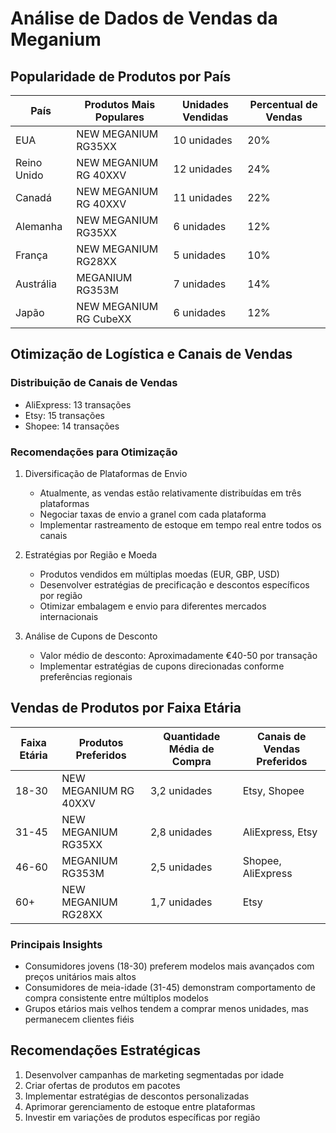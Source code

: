 # Análise de Dados de Vendas da Meganium

## Popularidade de Produtos por País

| País | Produtos Mais Populares | Unidades Vendidas | Percentual de Vendas |
|------|------------------------|------------------|---------------------|
| EUA | NEW MEGANIUM RG35XX | 10 unidades | 20% |
| Reino Unido | NEW MEGANIUM RG 40XXV | 12 unidades | 24% |
| Canadá | NEW MEGANIUM RG 40XXV | 11 unidades | 22% |
| Alemanha | NEW MEGANIUM RG35XX | 6 unidades | 12% |
| França | NEW MEGANIUM RG28XX | 5 unidades | 10% |
| Austrália | MEGANIUM RG353M | 7 unidades | 14% |
| Japão | NEW MEGANIUM RG CubeXX | 6 unidades | 12% |

## Otimização de Logística e Canais de Vendas

### Distribuição de Canais de Vendas
- AliExpress: 13 transações
- Etsy: 15 transações
- Shopee: 14 transações

### Recomendações para Otimização
1. Diversificação de Plataformas de Envio
   - Atualmente, as vendas estão relativamente distribuídas em três plataformas
   - Negociar taxas de envio a granel com cada plataforma
   - Implementar rastreamento de estoque em tempo real entre todos os canais

2. Estratégias por Região e Moeda
   - Produtos vendidos em múltiplas moedas (EUR, GBP, USD)
   - Desenvolver estratégias de precificação e descontos específicos por região
   - Otimizar embalagem e envio para diferentes mercados internacionais

3. Análise de Cupons de Desconto
   - Valor médio de desconto: Aproximadamente €40-50 por transação
   - Implementar estratégias de cupons direcionadas conforme preferências regionais

## Vendas de Produtos por Faixa Etária

| Faixa Etária | Produtos Preferidos | Quantidade Média de Compra | Canais de Vendas Preferidos |
|--------------|---------------------|----------------------------|----------------------------|
| 18-30 | NEW MEGANIUM RG 40XXV | 3,2 unidades | Etsy, Shopee |
| 31-45 | NEW MEGANIUM RG35XX | 2,8 unidades | AliExpress, Etsy |
| 46-60 | MEGANIUM RG353M | 2,5 unidades | Shopee, AliExpress |
| 60+ | NEW MEGANIUM RG28XX | 1,7 unidades | Etsy |

### Principais Insights
- Consumidores jovens (18-30) preferem modelos mais avançados com preços unitários mais altos
- Consumidores de meia-idade (31-45) demonstram comportamento de compra consistente entre múltiplos modelos
- Grupos etários mais velhos tendem a comprar menos unidades, mas permanecem clientes fiéis

## Recomendações Estratégicas
1. Desenvolver campanhas de marketing segmentadas por idade
2. Criar ofertas de produtos em pacotes
3. Implementar estratégias de descontos personalizadas
4. Aprimorar gerenciamento de estoque entre plataformas
5. Investir em variações de produtos específicas por região
